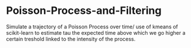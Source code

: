# Poisson-Process-and-Filtering
Simulate a trajectory of a Poisson Process over time/ use of kmeans of scikit-learn to estimate tau the expected time above which we go higher a certain treshold linked to the intensity of the process.
